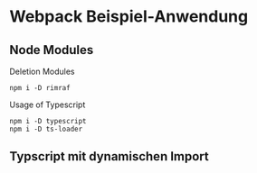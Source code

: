 # Webpack Beispiel-Anwendung

## Node Modules

Deletion Modules
```
npm i -D rimraf
```

Usage of Typescript
```
npm i -D typescript
npm i -D ts-loader
```

## Typscript mit dynamischen Import